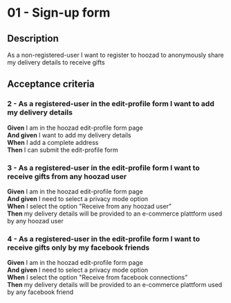 # 01 - Sign-up form

## Description
As a non-registered-user I want to register to hoozad to anonymously share my delivery details to receive gifts

## Acceptance criteria

### 2 - As a registered-user in the edit-profile form I want to add my delivery details

**Given** I am in the hoozad edit-profile form page  
**And given** I want to add my delivery details     
**When** I add a complete address    
**Then** I can submit the edit-profile form 

### 3 - As a registered-user in the edit-profile form I want to receive gifts from any hoozad user  

**Given** I am in the hoozad edit-profile form page  
**And given** I need to select a privacy mode option   
**When** I select the option "Receive from any hoozad user"  
**Then** my delivery details will be provided to an e-commerce plattform used by any hoozad user  

### 4 - As a registered-user in the edit-profile form I want to receive gifts only by my facebook friends  

**Given** I am in the hoozad edit-profile form page   
**And given** I need to select a privacy mode option   
**When** I select the option "Receive from facebook connections"  
**Then** my delivery details will be provided to an e-commerce plattform used by any facebook friend 
